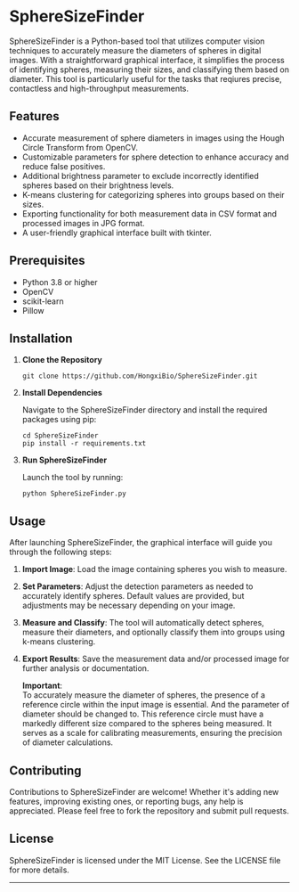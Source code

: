 # SphereSizeFinder

SphereSizeFinder is a Python-based tool that utilizes computer vision techniques to accurately measure the diameters of spheres in digital images. With a straightforward graphical interface, it simplifies the process of identifying spheres, measuring their sizes, and classifying them based on diameter. This tool is particularly useful for the tasks that reqiures precise, contactless and high-throughput measurements.

## Features

- Accurate measurement of sphere diameters in images using the Hough Circle Transform from OpenCV.
- Customizable parameters for sphere detection to enhance accuracy and reduce false positives.
- Additional brightness parameter to exclude incorrectly identified spheres based on their brightness levels.
- K-means clustering for categorizing spheres into groups based on their sizes.
- Exporting functionality for both measurement data in CSV format and processed images in JPG format.
- A user-friendly graphical interface built with tkinter.

## Prerequisites

- Python 3.8 or higher
- OpenCV
- scikit-learn
- Pillow

## Installation

1. **Clone the Repository**

    ```
    git clone https://github.com/HongxiBio/SphereSizeFinder.git
    ```

2. **Install Dependencies**

   Navigate to the SphereSizeFinder directory and install the required packages using pip:

    ```
    cd SphereSizeFinder
    pip install -r requirements.txt
    ```

4. **Run SphereSizeFinder**

    Launch the tool by running:

    ```
    python SphereSizeFinder.py
    ```

## Usage

After launching SphereSizeFinder, the graphical interface will guide you through the following steps:

1. **Import Image**: Load the image containing spheres you wish to measure.
2. **Set Parameters**: Adjust the detection parameters as needed to accurately identify spheres. Default values are provided, but adjustments may be necessary depending on your image.
3. **Measure and Classify**: The tool will automatically detect spheres, measure their diameters, and optionally classify them into groups using k-means clustering.
4. **Export Results**: Save the measurement data and/or processed image for further analysis or documentation.

   **Important**:  
  To accurately measure the diameter of spheres, the presence of a reference circle within the input image is essential. And the parameter of diameter should be changed to. This reference circle must have a markedly different size compared to the spheres being measured. It serves as a scale for calibrating measurements, ensuring the precision of diameter calculations.

## Contributing

Contributions to SphereSizeFinder are welcome! Whether it's adding new features, improving existing ones, or reporting bugs, any help is appreciated. Please feel free to fork the repository and submit pull requests.

## License

SphereSizeFinder is licensed under the MIT License. See the LICENSE file for more details.

---
